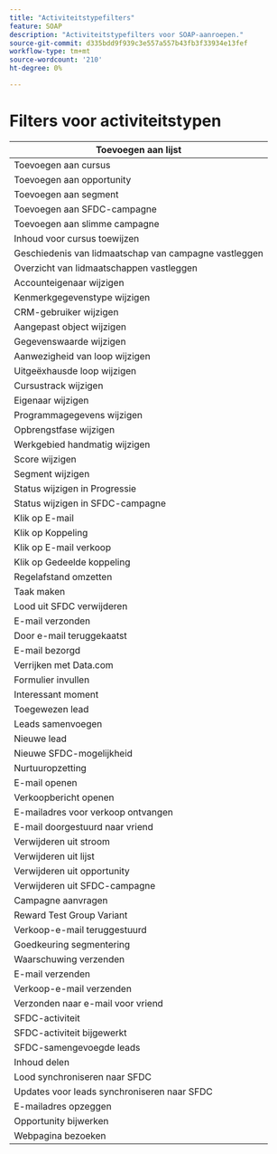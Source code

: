 ```yaml
---
title: "Activiteitstypefilters"
feature: SOAP
description: "Activiteitstypefilters voor SOAP-aanroepen."
source-git-commit: d335bdd9f939c3e557a557b43fb3f33934e13fef
workflow-type: tm+mt
source-wordcount: '210'
ht-degree: 0%

---
```



# Filters voor activiteitstypen

| Toevoegen aan lijst |
|-------------------------------------|
| Toevoegen aan cursus |
| Toevoegen aan opportunity |
| Toevoegen aan segment |
| Toevoegen aan SFDC-campagne |
| Toevoegen aan slimme campagne |
| Inhoud voor cursus toewijzen |
| Geschiedenis van lidmaatschap van campagne vastleggen |
| Overzicht van lidmaatschappen vastleggen |
| Accounteigenaar wijzigen |
| Kenmerkgegevenstype wijzigen |
| CRM-gebruiker wijzigen |
| Aangepast object wijzigen |
| Gegevenswaarde wijzigen |
| Aanwezigheid van loop wijzigen |
| Uitgeëxhausde loop wijzigen |
| Cursustrack wijzigen |
| Eigenaar wijzigen |
| Programmagegevens wijzigen |
| Opbrengstfase wijzigen |
| Werkgebied handmatig wijzigen |
| Score wijzigen |
| Segment wijzigen |
| Status wijzigen in Progressie |
| Status wijzigen in SFDC-campagne |
| Klik op E-mail |
| Klik op Koppeling |
| Klik op E-mail verkoop |
| Klik op Gedeelde koppeling |
| Regelafstand omzetten |
| Taak maken |
| Lood uit SFDC verwijderen |
| E-mail verzonden |
| Door e-mail teruggekaatst |
| E-mail bezorgd |
| Verrijken met Data.com |
| Formulier invullen |
| Interessant moment |
| Toegewezen lead |
| Leads samenvoegen |
| Nieuwe lead |
| Nieuwe SFDC-mogelijkheid |
| Nurtuuropzetting |
| E-mail openen |
| Verkoopbericht openen |
| E-mailadres voor verkoop ontvangen |
| E-mail doorgestuurd naar vriend |
| Verwijderen uit stroom |
| Verwijderen uit lijst |
| Verwijderen uit opportunity |
| Verwijderen uit SFDC-campagne |
| Campagne aanvragen |
| Reward Test Group Variant |
| Verkoop-e-mail teruggestuurd |
| Goedkeuring segmentering |
| Waarschuwing verzenden |
| E-mail verzenden |
| Verkoop-e-mail verzenden |
| Verzonden naar e-mail voor vriend |
| SFDC-activiteit |
| SFDC-activiteit bijgewerkt |
| SFDC-samengevoegde leads |
| Inhoud delen |
| Lood synchroniseren naar SFDC |
| Updates voor leads synchroniseren naar SFDC |
| E-mailadres opzeggen |
| Opportunity bijwerken |
| Webpagina bezoeken |
